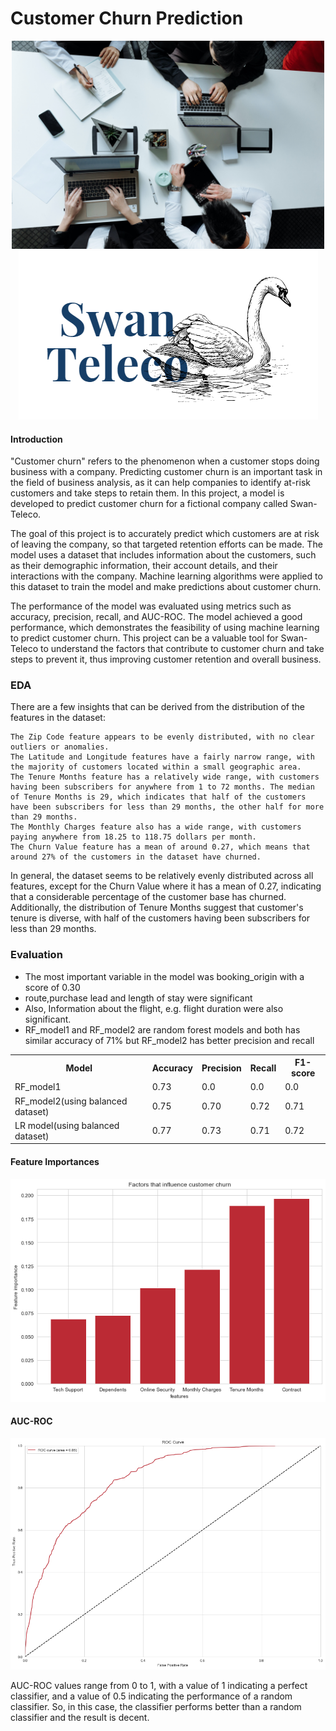 # Customer Churn Prediction
 
<div class="row" style="text-align:center;">
    <img src="images/cover_pic.jpg" width="500">
    <img src="images/logo.png" >
</div>

#### Introduction

"Customer churn" refers to the phenomenon when a customer stops doing business with a company. Predicting customer churn is an important task in the field of business analysis, as it can help companies to identify at-risk customers and take steps to retain them. In this project, a model is developed to predict customer churn for a fictional company called Swan-Teleco.

The goal of this project is to accurately predict which customers are at risk of leaving the company, so that targeted retention efforts can be made. The model uses a dataset that includes information about the customers, such as their demographic information, their account details, and their interactions with the company. Machine learning algorithms were applied to this dataset to train the model and make predictions about customer churn.

The performance of the model was evaluated using metrics such as accuracy, precision, recall, and AUC-ROC. The model achieved a good performance, which demonstrates the feasibility of using machine learning to predict customer churn. This project can be a valuable tool for Swan-Teleco to understand the factors that contribute to customer churn and take steps to prevent it, thus improving customer retention and overall business.


### EDA

There are a few insights that can be derived from the distribution of the features in the dataset:

    The Zip Code feature appears to be evenly distributed, with no clear outliers or anomalies.
    The Latitude and Longitude features have a fairly narrow range, with the majority of customers located within a small geographic area.
    The Tenure Months feature has a relatively wide range, with customers having been subscribers for anywhere from 1 to 72 months. The median of Tenure Months is 29, which indicates that half of the customers have been subscribers for less than 29 months, the other half for more than 29 months.
    The Monthly Charges feature also has a wide range, with customers paying anywhere from 18.25 to 118.75 dollars per month.
    The Churn Value feature has a mean of around 0.27, which means that around 27% of the customers in the dataset have churned.

In general, the dataset seems to be relatively evenly distributed across all features, except for the Churn Value where it has a mean of 0.27, indicating that a considerable percentage of the customer base has churned. Additionally, the distribution of Tenure Months suggest that customer's tenure is diverse, with half of the customers having been subscribers for less than 29 months.

### Evaluation

<ul>
    <li> 
        The most important variable in the model was booking_origin with a score of 0.30
    </li> 
    <li>route,purchase lead and length of stay were significant
    </li>
    <li>  
        Also, Information about the flight, e.g. flight
        duration were also significant.
    </li> 
    <li> 
        RF_model1 and RF_model2 are random forest models and both has similar accuracy of 71% but RF_model2 has better precision and recall
    </li> 
</ul>

<table>

<tr>
    <th>Model</th>
    <th>Accuracy</th>
    <th>Precision</th>
    <th>Recall</th>
    <th>F1-score</th>
</tr>

<tr>
    <td>RF_model1</td>
    <td>0.73</td>
    <td>0.0</td>
    <td>0.0</td>
    <td>0.0</td>
</tr>


<tr>
    <td>RF_model2(using balanced dataset)</td>
    <td>0.75</td>
    <td>0.70</td>
    <td>0.72</td>
    <td>0.71</td>
</tr>

<tr>
    <td>LR model(using balanced dataset)</td>
    <td>0.77</td>
    <td>0.73</td>
    <td>0.71</td>
    <td>0.72</td>
</tr>
</table>



#### Feature Importances


<img src="images/factors.png">


#### AUC-ROC


<img src="images/AUC.png" width="700">

AUC-ROC values range from 0 to 1, with a value of 1 indicating a perfect classifier, and a value of 0.5 indicating the performance of a random classifier. So, in this case, the classifier performs better than a random classifier and the result is decent.

